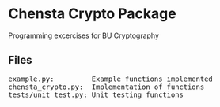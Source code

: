 # Chensta Crypto Package
Programming excercises for BU Cryptography

## Files
<pre>
example.py:         Example functions implemented  
chensta_crypto.py:  Implementation of functions  
tests/unit_test.py: Unit testing functions
</pre>